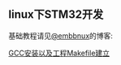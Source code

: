 ## linux下STM32开发

基础教程请见[@embbnux](https://github.com/embbnux/)的博客:

[GCC安装以及工程Makefile建立](http://www.embbnux.com/2014/02/01/linux_stm32_gcc_makefile/)
